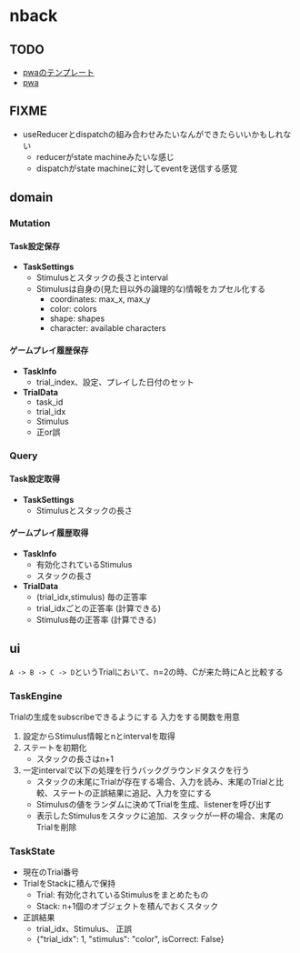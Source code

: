 # nback

## TODO

* [pwaのテンプレート](https://github.com/vite-pwa/sveltekit/tree/main/examples/sveltekit-ts)
* [pwa](https://github.com/vite-pwa/sveltekit/tree/main?tab=readme-ov-file)
    
## FIXME

* useReducerとdispatchの組み合わせみたいなんができたらいいかもしれない
    * reducerがstate machineみたいな感じ
    * dispatchがstate machineに対してeventを送信する感覚

## domain

### Mutation

#### Task設定保存
* **TaskSettings**
    * Stimulusとスタックの長さとinterval
    * Stimulusは自身の(見た目以外の論理的な)情報をカプセル化する
        * coordinates: max_x, max_y
        * color: colors
        * shape: shapes
        * character: available characters

#### ゲームプレイ履歴保存
* **TaskInfo**
    * trial_index、設定、プレイした日付のセット
* **TrialData**
    * task_id
    * trial_idx
    * Stimulus
    * 正or誤

### Query

#### Task設定取得
* **TaskSettings**
    * Stimulusとスタックの長さ

#### ゲームプレイ履歴取得
* **TaskInfo**
    * 有効化されているStimulus
    * スタックの長さ
* **TrialData**
    * (trial_idx,stimulus) 毎の正答率
    * trial_idxごとの正答率 (計算できる)
    * Stimulus毎の正答率 (計算できる)

## ui

`A -> B -> C -> D`というTrialにおいて、n=2の時、Cが来た時にAと比較する

### TaskEngine 
Trialの生成をsubscribeできるようにする
入力をする関数を用意

1. 設定からStimulus情報とnとintervalを取得 
2. ステートを初期化
    * スタックの長さはn+1
3. 一定intervalで以下の処理を行うバックグラウンドタスクを行う
    * スタックの末尾にTrialが存在する場合、入力を読み、末尾のTrialと比較、ステートの正誤結果に追記、入力を空にする
    * Stimulusの値をランダムに決めてTrialを生成、listenerを呼び出す
    * 表示したStimulusをスタックに追加、スタックが一杯の場合、末尾のTrialを削除

### TaskState
* 現在のTrial番号
* TrialをStackに積んで保持
    * Trial: 有効化されているStimulusをまとめたもの
    * Stack: n+1個のオブジェクトを積んでおくスタック
* 正誤結果
    * trial_idx、Stimulus、 正誤
    * {"trial_idx": 1, "stimulus": "color", isCorrect: False}
